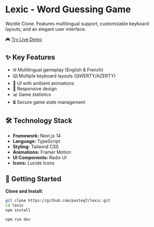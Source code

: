 # Lexic - Word Guessing Game

Wordle Clone. Features multilingual support, customizable keyboard layouts, and an elegant user interface.

🎮 [Try Live Demo](https://lexic-kappa.vercel.app)

## ✨ Key Features

- 🌐 Multilingual gameplay (English & French)
- ⌨️ Multiple keyboard layouts (QWERTY/AZERTY)
- 🎨 UI with ambient animations
- 📱 Responsive design 
- 📊 Game statistics
- 🔒 Secure game state management

## 🛠️ Technology Stack

- **Framework:** Next.js 14
- **Language:** TypeScript
- **Styling:** Tailwind CSS
- **Animations:** Framer Motion
- **UI Components:** Radix UI
- **Icons:** Lucide Icons

## 🚀 Getting Started

 **Clone and Install:**
```bash
git clone https://github.com/pasteq7/lexic.git
cd lexic
npm install
```

```bash
npm run dev
```


